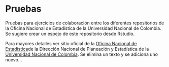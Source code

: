 # Pruebas
Pruebas para ejercicios de colaboración entre los diferentes repositorios de la Oficina Nacional de Estadística de la Universidad Nacional de Colombia. Se sugiere crear un espejo de este repositorio desde Rstudio.

Para mayores detalles ver sitio oficial de la [Oficina Nacional de Estadística](http://estadisticas.unal.edu.co/index.php?id=44&no_cache=1)de la Dirección Nacional de Planeación y Estadística de la [Universidad Nacional de Colombia](http://unal.edu.co/). Se elimina un texto y se adiciona uno nuevo...

